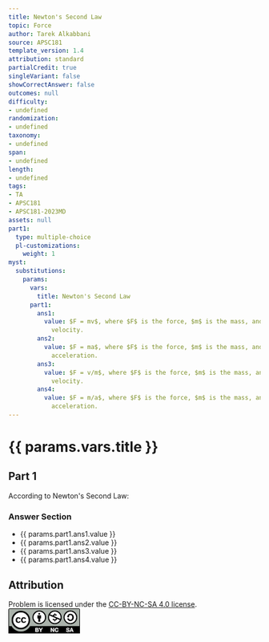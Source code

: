 ```yaml
---
title: Newton's Second Law
topic: Force
author: Tarek Alkabbani
source: APSC181
template_version: 1.4
attribution: standard
partialCredit: true
singleVariant: false
showCorrectAnswer: false
outcomes: null
difficulty:
- undefined
randomization:
- undefined
taxonomy:
- undefined
span:
- undefined
length:
- undefined
tags:
- TA
- APSC181
- APSC181-2023MD
assets: null
part1:
  type: multiple-choice
  pl-customizations:
    weight: 1
myst:
  substitutions:
    params:
      vars:
        title: Newton's Second Law
      part1:
        ans1:
          value: $F = mv$, where $F$ is the force, $m$ is the mass, and $v$ is the
            velocity.
        ans2:
          value: $F = ma$, where $F$ is the force, $m$ is the mass, and $a$ is the
            acceleration.
        ans3:
          value: $F = v/m$, where $F$ is the force, $m$ is the mass, and $v$ is the
            velocity.
        ans4:
          value: $F = m/a$, where $F$ is the force, $m$ is the mass, and $a$ is the
            acceleration.
---
```

# {{ params.vars.title }}

## Part 1

According to Newton's Second Law:

### Answer Section

- {{ params.part1.ans1.value }}
- {{ params.part1.ans2.value }}
- {{ params.part1.ans3.value }}
- {{ params.part1.ans4.value }}

## Attribution

Problem is licensed under the [CC-BY-NC-SA 4.0 license](https://creativecommons.org/licenses/by-nc-sa/4.0/).<br> ![The Creative Commons 4.0 license requiring attribution-BY, non-commercial-NC, and share-alike-SA license.](https://raw.githubusercontent.com/firasm/bits/master/by-nc-sa.png)